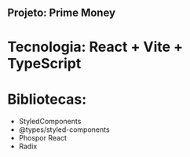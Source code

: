 ## Projeto: Prime Money

# Tecnologia: React + Vite + TypeScript

# Bibliotecas:

- StyledComponents
- @types/styled-components
- Phospor React
- Radix 
